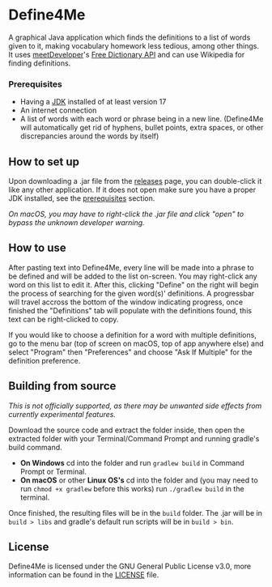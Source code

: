 # Define4Me
A graphical Java application which finds the definitions to a list of words given to it, making vocabulary 
homework less tedious, among other things. It uses [meetDeveloper](https://github.com/meetDeveloper)'s 
[Free Dictionary API](https://dictionaryapi.dev/) and can use Wikipedia for finding definitions.

### Prerequisites
* Having a [JDK](https://adoptium.net/) installed of at least version 17
* An internet connection
* A list of words with each word or phrase being in a new line. (Define4Me will automatically get rid of 
hyphens, bullet points, extra spaces, or other discrepancies around the words by itself)

## How to set up
Upon downloading a .jar file from the [releases](https://github.com/marcelohdez/define4me/releases) 
page, you can double-click it like any other application. If it does not open make sure you have a proper
JDK installed, see the [prerequisites](https://github.com/marcelohdez/define4me#prerequisites) section.

_On macOS, you may have to right-click the .jar file and click "open" to bypass the unknown developer
warning._


## How to use
After pasting text into Define4Me, every line will be made into a phrase to be defined and will be added
to the list on-screen. You may right-click any word on this list to edit it. After this, clicking "Define"
on the right will begin the process of searching for the given word(s)' definitions. A progressbar will
travel accross the bottom of the window indicating progress, once finished the "Definitions" tab will
populate with the definitions found, this text can be right-clicked to copy.

If you would like to choose a definition for a word with multiple definitions, go to the menu bar (top
of screen on macOS, top of app anywhere else) and select "Program" then "Preferences" and choose "Ask If
Multiple" for the definition preference.

## Building from source
_This is not officially supported, as there may be unwanted side effects from currently experimental features._

Download the source code and extract the folder inside, then open the
extracted folder with your Terminal/Command Prompt and running gradle's build command.

* **On Windows** cd into the folder and run `gradlew build` in Command Prompt or Terminal.
* **On macOS** or other **Linux OS's** cd into the folder and (you may need to run `chmod +x gradlew`
before this works) run `./gradlew build` in the terminal.

Once finished, the resulting files will be in the `build` folder. The .jar will be in `build > libs` and
gradle's default run scripts will be in `build > bin`.

## License
Define4Me is licensed under the GNU General Public License v3.0, more information can
be found in the [LICENSE](https://github.com/marcelohdez/define4me/blob/master/LICENSE) file.
